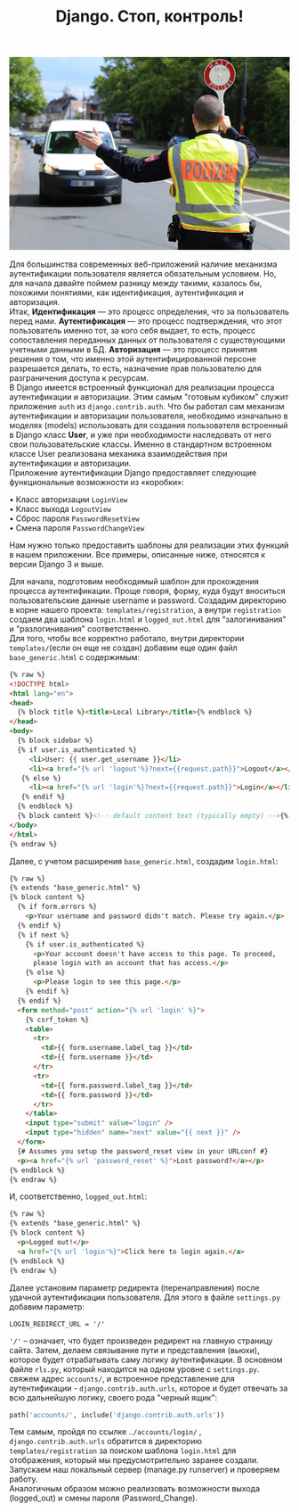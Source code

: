 ﻿---
layout: post
title: Django. Стоп, контроль!
---
![](/image/post-2020-04-01/stop-control2.JPG)

Для большинства современных веб-приложений наличие механизма аутентификации пользователя является обязательным условием. 
Но, для начала давайте поймем разницу между такими, казалось бы, похожими понятиями, как идентификация, аутентификация и авторизация.  
Итак, **Идентификация** — это процесс определения, что за пользователь перед нами. **Аутентификация** — это процесс подтверждения, что этот пользователь именно тот, за кого себя выдает, то есть, процесс сопоставления переданных данных от пользователя с существующими учетными данными в БД. **Авторизация** — это процесс принятия решения о том, что именно этой аутентифицированной персоне разрешается делать, то есть, назначение прав пользователю для разграничения доступа к ресурсам.  
В Django имеется встроенный функционал для реализации процесса аутентификации и авторизации. Этим самым "готовым кубиком" служит приложение `auth` из `django.contrib.auth`. 
Что бы работал сам механизм аутентификации и авторизации пользователя, необходимо изначально в моделях (models) использовать для создания пользователя встроенный в Django класс **User**, и уже при необходимости наследовать от него свои пользовательские классы. Именно в стандартном встроенном классе User реализована механика взаимодействия при аутентификации и авторизации.   
Приложение аутентификации Django предоставляет следующие функциональные возможности из «коробки»:  

•	Класс авторизации `LoginView`  
•	Класс выхода `LogoutView`  
•	Сброс пароля `PasswordResetView`  
•	Смена пароля `PasswordChangeView`  

Нам нужно только предоставить шаблоны для реализации этих функций в нашем приложении.
Все примеры, описанные ниже, относятся к версии Django 3 и выше.  

Для начала, подготовим необходимый шаблон для прохождения процесса аутентификации. Проще говоря, форму, куда будут вноситься пользовательские данные username и password. Создадим директорию в корне нашего проекта: `templates/registration`, а внутри `registration` создаем два шаблона `login.html` и `logged_out.html` для "залогинивания" и "разлогинивания" соответственно.  
Для того, чтобы все корректно работало, внутри директории `templates/`(если он еще не создан) добавим еще один файл `base_generic.html` с содержимым:
```html
{% raw %}
<!DOCTYPE html>
<html lang="en">
<head>
  {% block title %}<title>Local Library</title>{% endblock %}
</head>
<body>
  {% block sidebar %}
  {% if user.is_authenticated %}
     <li>User: {{ user.get_username }}</li>
     <li><a href="{% url 'logout'%}?next={{request.path}}">Logout</a></li>
   {% else %}
     <li><a href="{% url 'login'%}?next={{request.path}}">Login</a></li>
   {% endif %}
  {% endblock %}
  {% block content %}<!-- default content text (typically empty) -->{% endblock %}
</body>
</html>
{% endraw %}
```
Далее, с учетом расширения `base_generic.html`, создадим `login.html`:
```html
{% raw %}
{% extends "base_generic.html" %}
{% block content %}
  {% if form.errors %}
    <p>Your username and password didn't match. Please try again.</p>
  {% endif %}  
  {% if next %}
    {% if user.is_authenticated %}
      <p>Your account doesn't have access to this page. To proceed,
      please login with an account that has access.</p>
    {% else %}
      <p>Please login to see this page.</p>
    {% endif %}
  {% endif %}  
  <form method="post" action="{% url 'login' %}">
    {% csrf_token %}
    <table>
      <tr>
        <td>{{ form.username.label_tag }}</td>
        <td>{{ form.username }}</td>
      </tr>
      <tr>
        <td>{{ form.password.label_tag }}</td>
        <td>{{ form.password }}</td>
      </tr>
    </table>
    <input type="submit" value="login" />
    <input type="hidden" name="next" value="{{ next }}" />
  </form>  
  {# Assumes you setup the password_reset view in your URLconf #}
  <p><a href="{% url 'password_reset' %}">Lost password?</a></p> 
{% endblock %}
{% endraw %}
```
И, соответственно, `logged_out.html`:
```html
{% raw %}
{% extends "base_generic.html" %}
{% block content %}
  <p>Logged out!</p>  
  <a href="{% url 'login'%}">Click here to login again.</a>
{% endblock %}
{% endraw %}
```
Далее установим параметр редиректа (перенаправления) после удачной аутентификации пользователя. Для этого в файле `settings.py` добавим параметр:   
```
LOGIN_REDIRECT_URL = '/'
```
`'/'` – означает, что будет произведен редирект на главную страницу сайта.
Затем, делаем связывание пути и представления (вьюхи), которое будет отрабатывать саму логику аутентификации. В основном файле `rls.py`, который находится на одном уровне с  `settings.py`. свяжем адрес `accounts/`, и встроенное представление для аутентификации - `django.contrib.auth.urls`, которое и будет отвечать за всю дальнейшую логику, своего рода "черный ящик":
```python
path('accounts/', include('django.contrib.auth.urls'))
```
Тем самым, пройдя по ссылке ..`/accounts/login/` , `django.contrib.auth.urls` обратится в директорию `templates/registration` за поиском шаблона `login.html` для отображения, который мы предусмотрительно заранее создали. 
Запускаем наш локальный сервер (manage.py runserver) и проверяем работу.  
Аналогичным образом можно реализовать возможности выхода (logged_out) и смены пароля (Password_Change).















